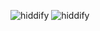 ![hiddify](https://raw.githubusercontent.com/hiddify/hiddify.com/main/docs/assets/hiddify-app-logo.svg)
![hiddify](https://private-user-images.githubusercontent.com/125398461/275163569-ffe5346d-3404-470f-b5e0-4364e23743d2.png?jwt=eyJ0eXAiOiJKV1QiLCJhbGciOiJIUzI1NiJ9.eyJpc3MiOiJnaXRodWIuY29tIiwiYXVkIjoicmF3LmdpdGh1YnVzZXJjb250ZW50LmNvbSIsImtleSI6ImtleTUiLCJleHAiOjE3NTYxOTIyNDUsIm5iZiI6MTc1NjE5MTk0NSwicGF0aCI6Ii8xMjUzOTg0NjEvMjc1MTYzNTY5LWZmZTUzNDZkLTM0MDQtNDcwZi1iNWUwLTQzNjRlMjM3NDNkMi5wbmc_WC1BbXotQWxnb3JpdGhtPUFXUzQtSE1BQy1TSEEyNTYmWC1BbXotQ3JlZGVudGlhbD1BS0lBVkNPRFlMU0E1M1BRSzRaQSUyRjIwMjUwODI2JTJGdXMtZWFzdC0xJTJGczMlMkZhd3M0X3JlcXVlc3QmWC1BbXotRGF0ZT0yMDI1MDgyNlQwNzA1NDVaJlgtQW16LUV4cGlyZXM9MzAwJlgtQW16LVNpZ25hdHVyZT0zZjIxYmE0YjU3ZjE5NjljYTFkNmE2NGY4ZGFkMTAyOWNkY2Y3NGMzMGVkZWM5OTQ0MzQ2MTMxMzg5MTFkOGM3JlgtQW16LVNpZ25lZEhlYWRlcnM9aG9zdCJ9.OOggeWvUw6X5yrF3JgavcYggvPw-Ngqjq1sOFGDMJGQ)
